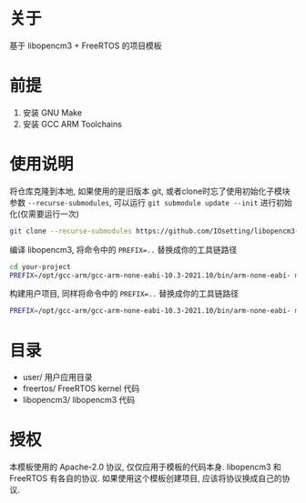# 关于

基于 libopencm3 + FreeRTOS 的项目模板

# 前提

1. 安装 GNU Make
1. 安装 GCC ARM Toolchains

# 使用说明

将仓库克隆到本地, 如果使用的是旧版本 git, 或者clone时忘了使用初始化子模块参数 ```--recurse-submodules```, 
可以运行 ```git submodule update --init``` 进行初始化(仅需要运行一次)
```bash
git clone --recurse-submodules https://github.com/IOsetting/libopencm3-freertos-template.git your-project
```
编译 libopencm3, 将命令中的 `PREFIX=..` 替换成你的工具链路径
```bash
cd your-project
PREFIX=/opt/gcc-arm/gcc-arm-none-eabi-10.3-2021.10/bin/arm-none-eabi- make -C libopencm3
```
构建用户项目, 同样将命令中的 `PREFIX=..` 替换成你的工具链路径
```bash
PREFIX=/opt/gcc-arm/gcc-arm-none-eabi-10.3-2021.10/bin/arm-none-eabi- make -C user
```

# 目录

* user/ 用户应用目录
* freertos/ FreeRTOS kernel 代码
* libopencm3/ libopencm3 代码

# 授权

本模板使用的 Apache-2.0 协议, 仅仅应用于模板的代码本身. libopencm3 和 FreeRTOS 有各自的协议. 
如果使用这个模板创建项目, 应该将协议换成自己的协议.